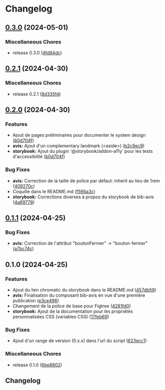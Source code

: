 # Changelog

## [0.3.0](https://github.com/bibudem/ui/compare/v0.2.1...v0.3.0) (2024-05-01)


### Miscellaneous Chores

* release 0.3.0 ([4fd84dc](https://github.com/bibudem/ui/commit/4fd84dcb2fb92b39c4c5fcafd0e89c324da3fbd1))

## [0.2.1](https://github.com/bibudem/ui/compare/v0.2.0...v0.2.1) (2024-04-30)


### Miscellaneous Chores

* release 0.2.1 ([8d335fd](https://github.com/bibudem/ui/commit/8d335fd8fc2b65288b9c28adcd568344ae3c4315))

## [0.2.0](https://github.com/bibudem/ui/compare/v0.1.1...v0.2.0) (2024-04-30)


### Features

* Ajout de pages préliminaires pour documenter le system design ([b0d704f](https://github.com/bibudem/ui/commit/b0d704f91227cb9ebdabbfdec7a4d8d2d7c92e62))
* **avis:** Ajout d'un complementary landmark (&lt;aside&gt;) ([b2c9ec9](https://github.com/bibudem/ui/commit/b2c9ec97a63bd38a38bedfebc6c41c59458047ee))
* **storybook:** Ajout du plugin '@storybook/addon-a11y' pour les tests d'accessibilité ([b0d704f](https://github.com/bibudem/ui/commit/b0d704f91227cb9ebdabbfdec7a4d8d2d7c92e62))


### Bug Fixes

* **avis:** Correction de la taille de police par défaut: inherit au lieu de 1rem ([409270c](https://github.com/bibudem/ui/commit/409270c51be2698509c6f856faaad8323ad358cc))
* Coquille dans le README.md ([f566a3c](https://github.com/bibudem/ui/commit/f566a3c2dd58c798f434a758e521308a4a6fd4a8))
* **storybook:** Corrections diverses à propos du storybook de bib-avis ([4a89779](https://github.com/bibudem/ui/commit/4a8977977e671dfe49bb27c76b3f42e0dd924e84))

## [0.1.1](https://github.com/bibudem/ui/compare/v0.1.0...v0.1.1) (2024-04-25)


### Bug Fixes

* **avis:** Correction de l'attribut "boutonFermer" -&gt; "bouton-fermer" ([a7bc74c](https://github.com/bibudem/ui/commit/a7bc74c8c4e77d6d3ab682bb190fc50bc4954a9e))

## 0.1.0 (2024-04-25)


### Features

* Ajout du lien chromatic du storybook dans le README.md ([457db59](https://github.com/bibudem/ui/commit/457db597bb14984291a62a58c370d4cb7580becf))
* **avis:** Finalisation du composant bib-avis en vue d'une première publication ([e3ce496](https://github.com/bibudem/ui/commit/e3ce4963e8abe21d10d876e725a0e5975b8c7740))
* Changement de la police de base pour Figtree ([4281fd0](https://github.com/bibudem/ui/commit/4281fd076caa0898327d311f927334d16b55cb84))
* **storybook:** Ajout de la documentation pour les propriétés personnalisées CSS (variables CSS) ([17feb69](https://github.com/bibudem/ui/commit/17feb69dbdde1ece1fc34b0344d96359dbb255ed))


### Bug Fixes

* Ajout d'un range de version (0.x.x) dans l'url du script ([623ecc1](https://github.com/bibudem/ui/commit/623ecc10c69825e164dcf416a18c1fbd4e29df0f))


### Miscellaneous Chores

* release 0.1.0 ([6be8802](https://github.com/bibudem/ui/commit/6be88029aff53220093b48c68456838e7a14a2bd))

## Changelog
